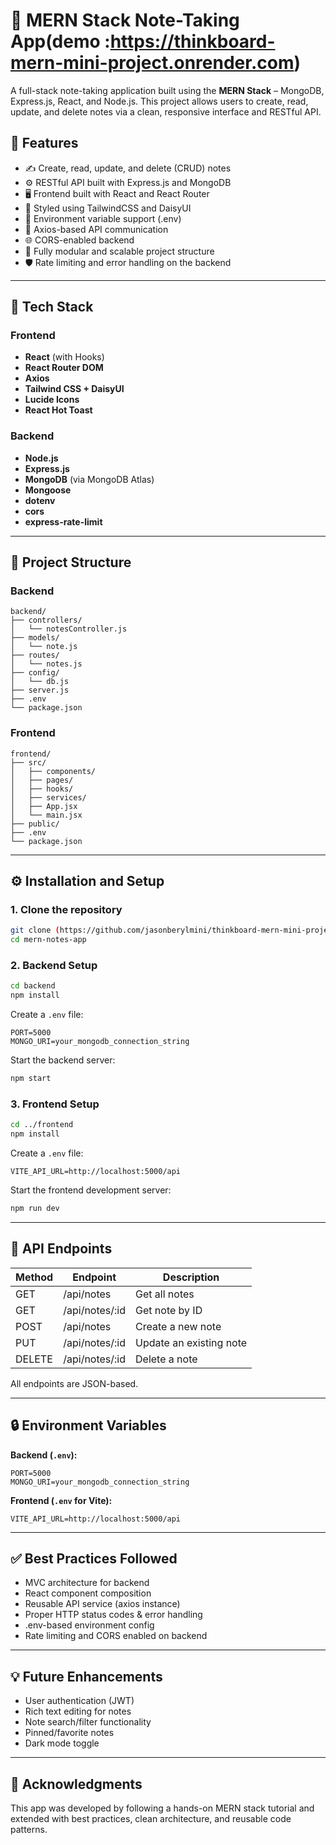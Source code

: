 # 📝 MERN Stack Note-Taking App(demo :https://thinkboard-mern-mini-project.onrender.com)

A full-stack note-taking application built using the **MERN Stack** – MongoDB, Express.js, React, and Node.js. This project allows users to create, read, update, and delete notes via a clean, responsive interface and RESTful API.

## 📌 Features

* ✍️ Create, read, update, and delete (CRUD) notes
* ⚙️ RESTful API built with Express.js and MongoDB
* 🖥️ Frontend built with React and React Router
* 🎨 Styled using TailwindCSS and DaisyUI
* 🔐 Environment variable support (.env)
* 🔄 Axios-based API communication
* 🌐 CORS-enabled backend
* 🚀 Fully modular and scalable project structure
* 🛡️ Rate limiting and error handling on the backend

---

## 🔧 Tech Stack

### Frontend

* **React** (with Hooks)
* **React Router DOM**
* **Axios**
* **Tailwind CSS + DaisyUI**
* **Lucide Icons**
* **React Hot Toast**

### Backend

* **Node.js**
* **Express.js**
* **MongoDB** (via MongoDB Atlas)
* **Mongoose**
* **dotenv**
* **cors**
* **express-rate-limit**

---

## 📁 Project Structure

### Backend

```
backend/
├── controllers/
│   └── notesController.js
├── models/
│   └── note.js
├── routes/
│   └── notes.js
├── config/
│   └── db.js
├── server.js
├── .env
└── package.json
```

### Frontend

```
frontend/
├── src/
│   ├── components/
│   ├── pages/
│   ├── hooks/
│   ├── services/
│   ├── App.jsx
│   └── main.jsx
├── public/
├── .env
└── package.json
```

---

## ⚙️ Installation and Setup

### 1. Clone the repository

```bash
git clone (https://github.com/jasonberylmini/thinkboard-mern-mini-project.git)
cd mern-notes-app
```

### 2. Backend Setup

```bash
cd backend
npm install
```

Create a `.env` file:

```
PORT=5000
MONGO_URI=your_mongodb_connection_string
```

Start the backend server:

```bash
npm start
```

### 3. Frontend Setup

```bash
cd ../frontend
npm install
```

Create a `.env` file:

```
VITE_API_URL=http://localhost:5000/api
```

Start the frontend development server:

```bash
npm run dev
```

---

## 🔄 API Endpoints

| Method | Endpoint        | Description             |
| ------ | --------------- | ----------------------- |
| GET    | /api/notes      | Get all notes           |
| GET    | /api/notes/\:id | Get note by ID          |
| POST   | /api/notes      | Create a new note       |
| PUT    | /api/notes/\:id | Update an existing note |
| DELETE | /api/notes/\:id | Delete a note           |

All endpoints are JSON-based.

---

## 🔒 Environment Variables

**Backend (`.env`):**

```
PORT=5000
MONGO_URI=your_mongodb_connection_string
```

**Frontend (`.env` for Vite):**

```
VITE_API_URL=http://localhost:5000/api
```

---

## ✅ Best Practices Followed

* MVC architecture for backend
* React component composition
* Reusable API service (axios instance)
* Proper HTTP status codes & error handling
* .env-based environment config
* Rate limiting and CORS enabled on backend

---

## 💡 Future Enhancements

* User authentication (JWT)
* Rich text editing for notes
* Note search/filter functionality
* Pinned/favorite notes
* Dark mode toggle

---

## 🙌 Acknowledgments

This app was developed by following a hands-on MERN stack tutorial and extended with best practices, clean architecture, and reusable code patterns.


